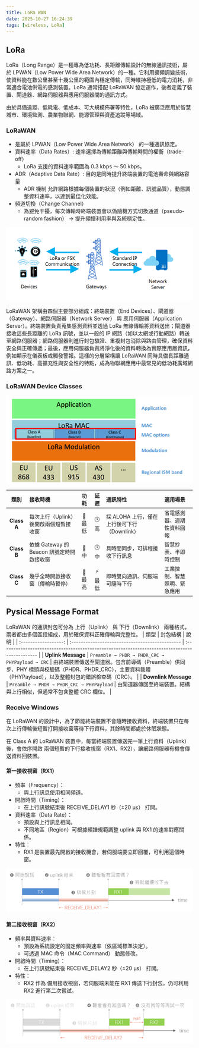 ```yaml
---
title: LoRa WAN
date: 2025-10-27 16:24:39
tags: [wireless, LoRa]
---
```

## LoRa
LoRa（Long Range）是一種專為低功耗、長距離傳輸設計的無線通訊技術，屬於 LPWAN（Low Power Wide Area Network）的一種。它利用擴頻調變技術，使資料能在數公里甚至十幾公里的範圍內穩定傳輸，同時維持極低的電力消耗，非常適合電池供電的感測裝置。LoRa 通常搭配 LoRaWAN 協定運作，後者定義了裝置、閘道器、網路伺服器與應用伺服器間的通訊方式。

由於具備遠距、低耗電、低成本、可大規模佈署等特性，LoRa 被廣泛應用於智慧城市、環境監測、農業物聯網、能源管理與資產追蹤等場域。

### LoRaWAN
- 是屬於 LPWAN（Low Power Wide Area Network） 的一種通訊協定。
- 資料速率（Data Rates）: 速率選擇為傳輸距離與傳輸時間的權衡（trade-off）
  - LoRa 支援的資料速率範圍為 0.3 kbps ～ 50 kbps。
- ADR（Adaptive Data Rate）: 目的是同時提升終端裝置的電池壽命與網路容量
  - ADR 機制 允許網路根據每個裝置的狀況（例如距離、訊號品質），動態調整資料速率，以達到最佳化效能。
- 頻道切換（Change Channel）
  - 為避免干擾，每次傳輸時終端裝置會以偽隨機方式切換通道（pseudo-random fashion） -> 提升頻譜利用率與系統穩定性。

![alt text](images/wireless/img42.png)

LoRaWAN 架構由四個主要部分組成：終端裝置（End Devices）、閘道器（Gateway）、網路伺服器（Network Server） 與 應用伺服器（Application Server）。終端裝置負責蒐集感測資料並透過 LoRa 無線傳輸將資料送出；閘道器接收這些長距離的 LoRa 訊號，並以一般的 IP 網路（如以太網或行動網路）轉送至網路伺服器；網路伺服器則進行封包驗證、重複封包消除與路由管理，確保資料安全與正確傳遞；最後，應用伺服器負責將淨化後的資料轉換為實際應用層資訊，例如顯示在儀表板或觸發警報。這樣的分層架構讓 LoRaWAN 同時具備長距離通訊、低功耗、高擴充性與安全性的特點，成為物聯網應用中最常見的低功耗廣域網路方案之一。

### LoRaWAN Device Classes
![alt text](images/wireless/img41.png)

|      類別     | 接收時機                          |   功耗  |  延遲  | 通訊特性                | 適用場景           |
| :---------: | :---------------------------- | :---: | :--: | :------------------ | :------------- |
| **Class A** | 每次上行（Uplink）後開啟兩個短暫接收窗                | 🔋 最低 | 🕓 高 | 採 ALOHA 上行，僅在上行後可下行（Downlink） | 省電感測器、週期性資料回報  |
| **Class B** | 依據 Gateway 的 Beacon 訊號定時開啟接收窗 |  🔋 中 | 🕓 中 | 具時間同步，可排程接收下行訊息     | 智慧抄表、半即時控制     |
| **Class C** | 幾乎全時開啟接收窗（傳輸時暫停）              | 🔋 最高 | ⚡ 最低 | 即時雙向通訊、伺服端可隨時下行     | 工業控制、智慧照明、緊急應用 |

## Pysical Message Format

LoRaWAN 的通訊封包可分為 上行（Uplink） 與 下行（Downlink） 兩種格式，兩者都由多個區段組成，用於確保資料正確傳輸與完整性。
|          類型          | 封包結構                                            | 說明                                                                                             |
| :------------------: | :---------------------------------------------- | :--------------------------------------------------------------------------------------------- |
|  **Uplink Message**  | `Preamble → PHDR → PHDR_CRC → PHYPayload → CRC` | 由終端裝置傳送至閘道器。包含前導碼（Preamble）供同步、PHY 標頭與校驗碼（PHDR、PHDR_CRC），主要資料載體（PHYPayload），以及整體封包的錯誤檢查碼（CRC）。 |
| **Downlink Message** | `Preamble → PHDR → PHDR_CRC → PHYPayload`       | 由閘道器傳回至終端裝置。結構與上行相似，但通常不包含整體 CRC 欄位。                                                           |

### Receive Windows
在 LoRaWAN 的設計中，為了節能終端裝置不會隨時接收資料，終端裝置只在每次上行傳輸後短暫打開接收窗等待下行資料，其餘時間都處於休眠狀態。

在 Class A 的 LoRaWAN 裝置中，每當終端裝置傳送完一筆上行資料（Uplink）後，會依序開啟 兩個短暫的下行接收視窗（RX1、RX2），讓網路伺服器有機會傳送資料回裝置。
#### 第一接收視窗（RX1）
- 頻率（Frequency）：
  - 與上行訊息使用相同頻道。
- 開啟時間（Timing）：
  - 在上行訊號結束後 RECEIVE_DELAY1 秒（±20 µs） 打開。
- 資料速率（Data Rate）：
  - 預設與上行訊息相同。
  - 不同地區（Region）可根據頻譜規範調整 uplink 與 RX1 的速率對應關係。
- 特性：
  - RX1 是裝置最先開啟的接收機會，若伺服端要立即回覆，可利用這個時窗。

![alt text](images/wireless/img44.png)


#### 第二接收視窗（RX2）
- 頻率與資料速率：
  - 預設為系統設定的固定頻率與速率（依區域標準決定）。
  - 可透過 MAC 命令（MAC Command） 動態修改。
- 開啟時間（Timing）：
  - 在上行訊號結束後 RECEIVE_DELAY2 秒（±20 µs） 打開。
- 特性：
  - RX2 作為 備用接收視窗，若伺服端未能在 RX1 傳送下行封包，仍可利用 RX2 進行第二次嘗試。

![alt text](images/wireless/img43.png)

